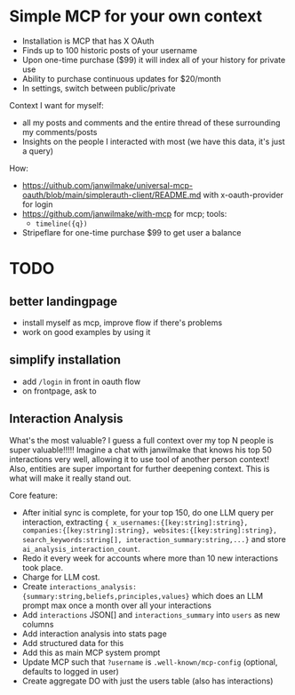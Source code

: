 # Simple MCP for your own context

- Installation is MCP that has X OAuth
- Finds up to 100 historic posts of your username
- Upon one-time purchase ($99) it will index all of your history for private use
- Ability to purchase continuous updates for $20/month
- In settings, switch between public/private

Context I want for myself:

- all my posts and comments and the entire thread of these surrounding my comments/posts
- Insights on the people I interacted with most (we have this data, it's just a query)

How:

- https://uithub.com/janwilmake/universal-mcp-oauth/blob/main/simplerauth-client/README.md with x-oauth-provider for login
- https://github.com/janwilmake/with-mcp for mcp; tools:
  - `timeline({q})`
- Stripeflare for one-time purchase $99 to get user a balance

# TODO

## better landingpage

- install myself as mcp, improve flow if there's problems
- work on good examples by using it

## simplify installation

- add `/login` in front in oauth flow
- on frontpage, ask to

## Interaction Analysis

<!--
See https://letmeprompt.com/httpsmarkdownfeed-xcibrc0

Doing weekly LLM-based named entity recognition on the last tokens in your timeline can be **incredibly powerful**! Imagine you could scope this for any person as a one-time scope or continuous scope, as long as they give access... This definitely is a product in itself that can make money. Should charge X price for its information...

It's perfect to then combine this with the task API: you login with X, then have a bunch of named entities as starting inputs for your APIs.

All in all, this could just be a tiny service:

- login with markdownfeed that has X money
- purchase feed for n weeks, and with that, accept terms (uses markdownfeed api)
- use api for letmeprompt + markdownfeed. generated result will become available as codeblock in a completion result at a fixed url
- provide this as oauth provider

Now, I can make the following for parallel

- Login with X
- Do one-time named entity recognition
- Any examples in the playground use these named entities
-->

What's the most valuable? I guess a full context over my top N people is super valuable!!!!! Imagine a chat with janwilmake that knows his top 50 interactions very well, allowing it to use tool of another person context! Also, entities are super important for further deepening context. This is what will make it really stand out.

Core feature:

- After initial sync is complete, for your top 150, do one LLM query per interaction, extracting `{ x_usernames:{[key:string]:string}, companies:{[key:string]:string}, websites:{[key:string]:string}, search_keywords:string[], interaction_summary:string,...}` and store `ai_analysis_interaction_count`.
- Redo it every week for accounts where more than 10 new interactions took place.
- Charge for LLM cost.
- Create `interactions_analysis:{summary:string,beliefs,principles,values}` which does an LLM prompt max once a month over all your interactions
- Add `interactions` JSON[] and `interactions_summary` into `users` as new columns
- Add interaction analysis into stats page
- Add structured data for this
- Add this as main MCP system prompt
- Update MCP such that `?username` is `.well-known/mcp-config` (optional, defaults to logged in user)
- Create aggregate DO with just the users table (also has interactions)
